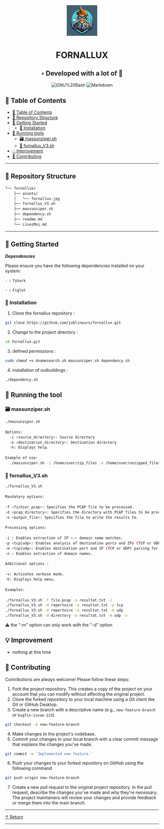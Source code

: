 <div align="center">
<h1 align="center">
<img src="/assets/fornallux.jpg" width="100" />
<h1>FORNALLUX</h1>
<h2>◦ Developed with a lot of 💚 </h2>
</div>


<div>
<p align="center">
<img src="https://img.shields.io/badge/GNU%20Bash-4EAA25.svg?style&logo=GNU-Bash&logoColor=white" alt="GNU%20Bash" />
<img src="https://img.shields.io/badge/Markdown-000000.svg?style&logo=Markdown&logoColor=white" alt="Markdown" />
</p>
</div>



## 📖 Table of Contents
- [📖 Table of Contents](#-table-of-contents)
- [📂 Repository Structure](#-repository-structure)
- [🚀 Getting Started](#-getting-started)
    - [🔧 Installation](#-installation)
- [🤖 Running tools](#-running-the-tool)
    - [🗃️ massunziper.sh](#-massunzipersh)
    - [🔎 fornallux_V3.sh](#-fornallux_v3sh)
- [💡 Improvement](#-improvement)
- [🤝 Contributing](#-contributing)
---


## 📂 Repository Structure

```sh
└── fornallux/
    ├── assets/
    │   └── fornallux.jpg
    ├── fornallux_V3.sh
    ├── massunziper.sh
    ├── dependency.sh
    ├── readme.md
    └── LisezMoi.md
```


---


## 🚀 Getting Started

***Dependencies***

Please ensure you have the following dependencies installed on your system:

`- ℹ️ Tshark`

`- ℹ️ Figlet`


### 🔧 Installation
1. Clone the fornallux repository :
```sh
git clone https://github.com/joblinours/fornallux.git
```

2. Change to the project directory :
```sh
cd fornallux.git
```

3. defined permissions :
```sh
sudo chmod +x dnamesearch.sh massunziper.sh dependency.sh
```
4. installation of outbuildings :
```sh
./dependency.sh
```

## 🤖 Running the tool

### 🗃️ massunziper.sh
```sh
./massunziper.sh 

Options:
  -i <source_directory>: Source directory 
  -o <destination_directory>: Destination directory
  -h: Displays help.

Example of use:
  ./massunziper.sh -i /home/user/zip_files -o /home/user/unzipped_files
```
### 🔎 fornallux_V3.sh

```sh
./fornallux_V3.sh

Mandatory options:

-f <fichier_pcap>: Specifies the PCAP file to be processed.
-d <pcap_directory>: Specifies the directory with PCAP files to be processed.
-o <output_file>: Specifies the file to write the results to.

Processing options:

-i : Enables extraction of IP <-> domain name matches.
-p <tcp|udp>: Enables analysis of destination ports and IPs (TCP or UDP).
-m <tcp|udp>: Enables destination port and IP (TCP or UDP) parsing for multiple PCAP files.
-n : Enables extraction of domain names.

Additional options :

-v: Activates verbose mode.
-h: Displays help menu.

Examples:

./fornallux_V3.sh -f file.pcap -o resultat.txt -i
./fornallux_V3.sh -d repertoire -o resultat.txt -p tcp
./fornallux_V3.sh -d repertoire -o resultat.txt -m udp
./fornallux_V3.sh -d directory -o resultat.txt -m udp -v
```
⚠️ the "-m" option can only work with the "-d" option

## 💡 Improvement

- nothing at this time 

## 🤝 Contributing

Contributions are always welcome! Please follow these steps:
1. Fork the project repository. This creates a copy of the project on your account that you can modify without affecting the original project.
2. Clone the forked repository to your local machine using a Git client like Git or GitHub Desktop.
3. Create a new branch with a descriptive name (e.g., `new-feature-branch` or `bugfix-issue-123`).
```sh
git checkout -b new-feature-branch
```
4. Make changes to the project's codebase.
5. Commit your changes to your local branch with a clear commit message that explains the changes you've made.
```sh
git commit -m 'Implemented new feature.'
```
6. Push your changes to your forked repository on GitHub using the following command
```sh
git push origin new-feature-branch
```
7. Create a new pull request to the original project repository. In the pull request, describe the changes you've made and why they're necessary.
The project maintainers will review your changes and provide feedback or merge them into the main branch.

---

[↑ Return](#Top)

---

